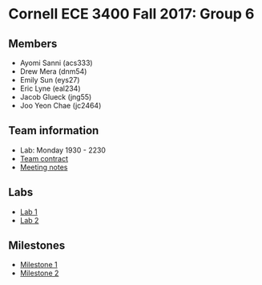 # Cornell ECE 3400 Fall 2017: Group 6

## Members

* Ayomi Sanni (acs333)
* Drew Mera (dnm54)
* Emily Sun (eys27)
* Eric Lyne (eal234)
* Jacob Glueck (jng55)
* Joo Yeon Chae (jc2464)

## Team information

* Lab: Monday 1930 - 2230
* [Team contract](team_contract.md)
* [Meeting notes](meeting_notes.md)

## Labs
* [Lab 1](lab1/README.md)
* [Lab 2](lab2/README.md)

## Milestones
* [Milestone 1](mi1/README.md)
* [Milestone 2](mi2/README.md)
